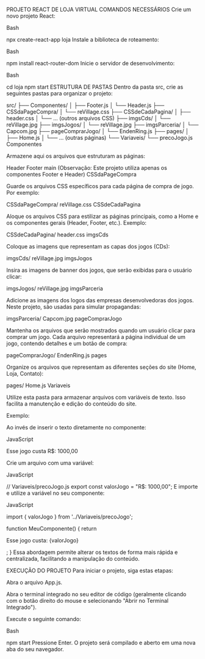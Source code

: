 PROJETO REACT DE LOJA VIRTUAL
COMANDOS NECESSÁRIOS
Crie um novo projeto React:

Bash

npx create-react-app loja
Instale a biblioteca de roteamento:

Bash

npm install react-router-dom
Inicie o servidor de desenvolvimento:

Bash

cd loja
npm start
ESTRUTURA DE PASTAS
Dentro da pasta src, crie as seguintes pastas para organizar o projeto:

src/
├── Componentes/
│   ├── Footer.js
│   └── Header.js
├── CSSdaPageCompra/
│   └── reVillage.css
├── CSSdeCadaPagina/
│   ├── header.css
│   └── ... (outros arquivos CSS)
├── imgsCds/
│   └── reVillage.jpg
├── imgsJogos/
│   └── reVillage.jpg
├── imgsParceria/
│   └── Capcom.jpg
├── pageComprarJogo/
│   └── EndenRing.js
├── pages/
│   ├── Home.js
│   └── ... (outras páginas)
└── Variaveis/
    └── precoJogo.js
Componentes

Armazene aqui os arquivos que estruturam as páginas:

Header
Footer
main (Observação: Este projeto utiliza apenas os componentes Footer e Header)
CSSdaPageCompra

Guarde os arquivos CSS específicos para cada página de compra de jogo. Por exemplo:

CSSdaPageCompra/
  reVillage.css
CSSdeCadaPagina

Aloque os arquivos CSS para estilizar as páginas principais, como a Home e os componentes gerais (Header, Footer, etc.). Exemplo:

CSSdeCadaPagina/
  header.css
imgsCds

Coloque as imagens que representam as capas dos jogos (CDs):

imgsCds/
  reVillage.jpg
imgsJogos

Insira as imagens de banner dos jogos, que serão exibidas para o usuário clicar:

imgsJogos/
  reVillage.jpg
imgsParceria

Adicione as imagens dos logos das empresas desenvolvedoras dos jogos. Neste projeto, são usadas para simular propagandas:

imgsParceria/
  Capcom.jpg
pageComprarJogo

Mantenha os arquivos que serão mostrados quando um usuário clicar para comprar um jogo. Cada arquivo representará a página individual de um jogo, contendo detalhes e um botão de compra:

pageComprarJogo/
  EndenRing.js
pages

Organize os arquivos que representam as diferentes seções do site (Home, Loja, Contato):

pages/
  Home.js
Variaveis

Utilize esta pasta para armazenar arquivos com variáveis de texto. Isso facilita a manutenção e edição do conteúdo do site.

Exemplo:

Ao invés de inserir o texto diretamente no componente:

JavaScript

<p>Esse jogo custa R$: 1000,00</p>
Crie um arquivo com uma variável:

JavaScript

// Variaveis/precoJogo.js
export const valorJogo = "R$: 1000,00";
E importe e utilize a variável no seu componente:

JavaScript

import { valorJogo } from '../Variaveis/precoJogo';

function MeuComponente() {
  return <p>Esse jogo custa: {valorJogo}</p>;
}
Essa abordagem permite alterar os textos de forma mais rápida e centralizada, facilitando a manipulação do conteúdo.

EXECUÇÃO DO PROJETO
Para iniciar o projeto, siga estas etapas:

Abra o arquivo App.js.

Abra o terminal integrado no seu editor de código (geralmente clicando com o botão direito do mouse e selecionando "Abrir no Terminal Integrado").

Execute o seguinte comando:

Bash

npm start
Pressione Enter. O projeto será compilado e aberto em uma nova aba do seu navegador.
